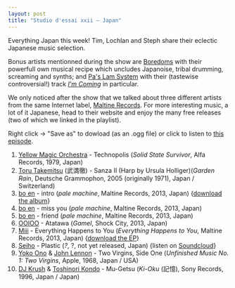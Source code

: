 ```yaml
---
layout: post
title: "Studio d'essai xxii – Japan"
---
```


Everything Japan this week! Tim, Lochlan and Steph share their eclectic Japanese music selection.

Bonus artists mentionned during the show are [Boredoms](http://musicbrainz.org/artist/0798d15b-64e2-499f-9969-70167b1d8617) with their powerfull own musical recipe which uncludes Japanoise, tribal drumming, screaming and synths; and [Pa's Lam System](http://musicbrainz.org/artist/692c1124-bae9-47b7-aed1-1a7010ff6881) with their (tastewise controversial!) track _[I'm Coming](https://soundcloud.com/maltine-record/pas-lam-system-im-coming)_ in particular.

We only noticed after the show that we talked about three different artists from the same Internet label, [Maltine Records](http://maltinerecords.cs8.biz/). For more interesting music, a lot of it Japanese, head to their website and enjoy the many free releases (two of which we linked in the playlist).

Right click → "Save as" to dowload (as an .ogg file) or click to listen to <a
href="https://github.com/studio-dessai/podcasts/blob/master/2014-11-06%20-%20studio%20d%27essai%20xxii.ogg">this episode</a>.

1. [Yellow Magic Orchestra](http://musicbrainz.org/artist/ac5af671-1df0-4312-8b7b-e61992ecc883) - Technopolis (_Solid State Survivor_, Alfa Records, 1979, Japan)
1. [Toru Takemitsu](http://musicbrainz.org/artist/4e871dff-df89-45f5-857f-28067cdc9d5e) (武満徹) - Sanza II (Harp by Ursula Holliger)(_Garden Rain_, Deutsche Grammophon, 2005 (originally 1971), Japan / Switzerland)
1. [bo en](http://musicbrainz.org/artist/ca6cf12d-ed80-4b57-954b-df81715ca8de) - intro (_pale machine_, Maltine Records, 2013, Japan) {[download the album](http://maltinerecords.cs8.biz/123.html)}
1. [bo en](http://musicbrainz.org/artist/ca6cf12d-ed80-4b57-954b-df81715ca8de) - miss you (_pale machine_, Maltine Records, 2013, Japan)
1. [bo en](http://musicbrainz.org/artist/ca6cf12d-ed80-4b57-954b-df81715ca8de) - friend (_pale machine_, Maltine Records, 2013, Japan)
1. [OOIOO](http://musicbrainz.org/artist/8ee72e86-d75b-4e18-9116-41a10ff92703) - Atatawa (_Gamel_, Shock City, 2013, Japan)
1. [Miii](http://musicbrainz.org/artist/dd68ea57-7fb7-4a23-9593-a6ae83aa8bae) - Everything Happens to You (_Everything Happens to You_, Maltine Records, 2013, Japan) {[download the EP](http://maltinerecords.cs8.biz/128.html)}
1. [Seiho](http://musicbrainz.org/artist/381f7091-1a6c-446b-8421-10d58e481b9c) - Plastic (_?_, ?, not yet released, Japan) {listen on [Soundcloud](https://soundcloud.com/seiho/seihoplastic)}
1. [Yoko Ono](http://musicbrainz.org/artist/b0b33754-a664-43b7-ba00-be0dc4ec2396) & [John Lennon](http://musicbrainz.org/artist/4d5447d7-c61c-4120-ba1b-d7f471d385b9) - Two Virgins, Side One  (_Unfinished Music No. 1: Two Virgins_, Apple, 1968, Japan / USA)
1. [DJ Krush](http://musicbrainz.org/artist/38d16213-25ba-450d-8665-4e08548e62e3) & [Toshinori Kondo](http://musicbrainz.org/artist/2e0f7014-ce5e-4ce1-a3d9-f52c249482dc) - Mu-Getsu (_Ki-Oku_ (記憶), Sony Records, 1996, Japan / Japan)
